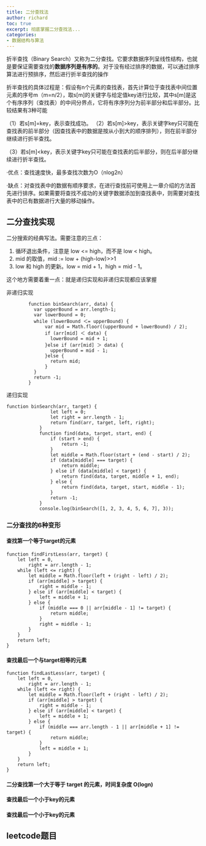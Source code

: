 ```yaml
---
title: 二分查找法
author: richard
toc: true
excerpt: 彻底掌握二分查找法...
categories:
- 数据结构与算法
---
```


折半查找（Binary Search）又称为二分查找。它要求数据序列呈线性结构，也就是要保证需要查找的**数据序列是有序的**。对于没有经过排序的数据，可以通过排序算法进行预排序，然后进行折半查找的操作

折半查找的具体过程是：假设有n个元素的查找表，首先计算位于查找表中间位置元素的序号m（m=n/2），取s[m]的关键字与给定值key进行比较，其中s[m]是这个有序序列（查找表）的中间分界点，它将有序序列分为前半部分和后半部分。比较结果有3种可能



（1）若s[m]=key，表示查找成功。
（2）若s[m]>key，表示关键字key只可能在查找表的前半部分（因查找表中的数据是按从小到大的顺序排列），则在前半部分继续进行折半查找。

（3）若s[m]\<key，表示关键字key只可能在查找表的后半部分，则在后半部分继续进行折半查找。


·优点：查找速度快，最多查找次数为O（nlog2n）


·缺点：对查找表中的数据有顺序要求，在进行查找前可使用上一章介绍的方法首先进行排序。如果需要将查找不成功的关键字数据添加到查找表中，则需要对查找表中的已有数据进行大量的移动操作。

## 二分查找实现


⼆分搜索的经典写法。需要注意的三点：
1. 循环退出条件，注意是 low <= high，⽽不是 low < high。
2. mid 的取值，mid := low + (high-low)>>1
3. low 和 high 的更新。low = mid + 1，high = mid - 1。

这个地方需要着重一点：就是递归实现和非递归实现都应该掌握

非递归实现
```
        function binSearch(arr, data) {
          var upperBound = arr.length-1;
          var lowerBound = 0;
          while (lowerBound ＜= upperBound) {
              var mid = Math.floor((upperBound + lowerBound) / 2);
              if (arr[mid] ＜ data) {
                lowerBound = mid + 1;
              }else if (arr[mid] ＞ data) {
                upperBound = mid - 1;
              }else {
                return mid;
              }
          }
          return -1;
        }
```

递归实现

```
function binSearch(arr, target) {
				let left = 0;
				let right = arr.length - 1;
				return find(arr, target, left, right);
			}
			function find(data, target, start, end) {
				if (start > end) {
					return -1;
				}
				let middle = Math.floor(start + (end - start) / 2);
				if (data[middle] === target) {
					return middle;
				} else if (data[middle] < target) {
					return find(data, target, middle + 1, end);
				} else {
					return find(data, target, start, middle - 1);
				}
				return -1;
			}
			console.log(binSearch([1, 2, 3, 4, 5, 6, 7], 3));
```

### 二分查找的6种变形

#### 查找第一个等于target的元素

```
function findFirstLess(arr, target) {
	let left = 0,
		right = arr.length - 1;
	while (left <= right) {
		let middle = Math.floor(left + (right - left) / 2);
		if (arr[middle] > target) {
			right = middle - 1;
		} else if (arr[middle] < target) {
			left = middle + 1;
		} else {
			if (middle === 0 || arr[middle - 1] != target) {
				return middle;
			}
			right = middle - 1;
		}
	}
	return left;
}
```
#### 查找最后一个与target相等的元素

```
function findLastLess(arr, target) {
	let left = 0,
		right = arr.length - 1;
	while (left <= right) {
		let middle = Math.floor(left + (right - left) / 2);
		if (arr[middle] > target) {
			right = middle - 1;
		} else if (arr[middle] < target) {
			left = middle + 1;
		} else {
			if (middle === arr.length - 1 || arr[middle + 1] != target) {
				return middle;
			}
			left = middle + 1;
		}
	}
	return left;
}
```

#### ⼆分查找第⼀个⼤于等于 target 的元素，时间复杂度 O(logn)



#### 查找最后一个小于key的元素


#### 查找最后一个小于key的元素




##  leetcode题目

